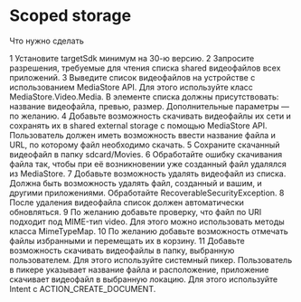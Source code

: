# Scoped storage

Что нужно сделать

1 Установите targetSdk минимум на 30-ю версию.
2 Запросите разрешения, требуемые для чтения списка shared видеофайлов всех приложений.
3 Выведите список видеофайлов на устройстве с использованием MediaStore API.
 Для этого используйте класс MediaStore.Video.Media.
  В элементе списка должны присутствовать: название видеофайла, превью, размер. Дополнительные параметры — по желанию.
4 Добавьте возможность скачивать видеофайлы их сети и сохранять их в shared external storage с помощью MediaStore API.
 Пользователь должен иметь возможность ввести название файла и URL, по которому файл необходимо скачать.
5 Сохраните скачанный видеофайл в папку sdcard/Movies.
6 Обработайте ошибку скачивания файла так, чтобы при её возникновении уже созданный файл удалялся из MediaStore.
7 Добавьте возможность удалять видеофайл из списка. Должна быть возможность удалять файл,
 созданный и вашим, и другими приложениями. Обработайте RecoverableSecurityException.
8 После удаления видеофайла список должен автоматически обновляться.
9 По желанию добавьте проверку, что файл по URI подходит под MIME-тип videо.
 Для этого можно использовать методы класса MimeTypeMap.
10 По желанию добавьте возможность отмечать файлы избранными и перемещать их в корзину.
11 Добавьте возможность скачивать видеофайлы в папку, выбранную пользователем.
 Для этого используйте системный пикер. Пользователь в пикере указывает название файла и расположение,
 приложение скачивает видеофайл в выбранную локацию. Для этого используйте Intent с ACTION_CREATE_DOCUMENT.